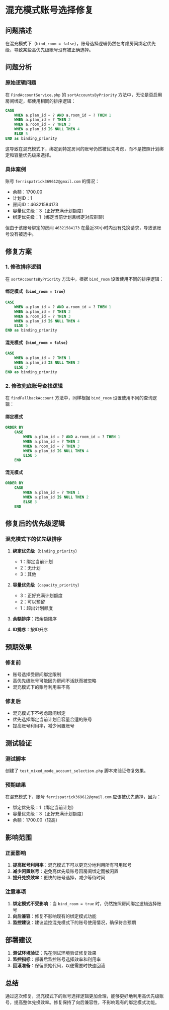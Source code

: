 # 混充模式账号选择修复

## 问题描述

在混充模式下（`bind_room = false`），账号选择逻辑仍然在考虑房间绑定优先级，导致某些高优先级账号没有被正确选择。

## 问题分析

### 原始逻辑问题

在 `FindAccountService.php` 的 `sortAccountsByPriority` 方法中，无论是否启用房间绑定，都使用相同的排序逻辑：

```sql
CASE
    WHEN a.plan_id = ? AND a.room_id = ? THEN 1
    WHEN a.plan_id = ? THEN 2
    WHEN a.room_id = ? THEN 3
    WHEN a.plan_id IS NULL THEN 4
    ELSE 5
END as binding_priority
```

这导致在混充模式下，绑定到特定房间的账号仍然被优先考虑，而不是按照计划绑定和容量优先级来选择。

### 具体案例

账号 `ferrispatrick369612@gmail.com` 的情况：
- 余额：1700.00
- 计划ID：1
- 房间ID：46321584173
- 容量优先级：3（正好充满计划额度）
- 绑定优先级：1（绑定当前计划且绑定对应群聊）

但由于该账号绑定的房间 `46321584173` 在最近30小时内没有兑换请求，导致该账号没有被选中。

## 修复方案

### 1. 修改排序逻辑

在 `sortAccountsByPriority` 方法中，根据 `bind_room` 设置使用不同的排序逻辑：

#### 绑定模式（`bind_room = true`）
```sql
CASE
    WHEN a.plan_id = ? AND a.room_id = ? THEN 1
    WHEN a.plan_id = ? THEN 2
    WHEN a.room_id = ? THEN 3
    WHEN a.plan_id IS NULL THEN 4
    ELSE 5
END as binding_priority
```

#### 混充模式（`bind_room = false`）
```sql
CASE
    WHEN a.plan_id = ? THEN 1
    WHEN a.plan_id IS NULL THEN 2
    ELSE 3
END as binding_priority
```

### 2. 修改兜底账号查找逻辑

在 `findFallbackAccount` 方法中，同样根据 `bind_room` 设置使用不同的查询逻辑：

#### 绑定模式
```sql
ORDER BY
    CASE
        WHEN a.plan_id = ? AND a.room_id = ? THEN 1
        WHEN a.plan_id = ? THEN 2
        WHEN a.room_id = ? THEN 3
        WHEN a.plan_id IS NULL THEN 4
        ELSE 5
    END
```

#### 混充模式
```sql
ORDER BY
    CASE
        WHEN a.plan_id = ? THEN 1
        WHEN a.plan_id IS NULL THEN 2
        ELSE 3
    END
```

## 修复后的优先级逻辑

### 混充模式下的优先级排序

1. **绑定优先级**（`binding_priority`）
   - 1：绑定当前计划
   - 2：无计划
   - 3：其他

2. **容量优先级**（`capacity_priority`）
   - 3：正好充满计划额度
   - 2：可以预留
   - 1：超出计划额度

3. **余额排序**：按余额降序

4. **ID排序**：按ID升序

## 预期效果

### 修复前
- 账号选择受房间绑定限制
- 高优先级账号可能因为房间不活跃而被忽略
- 混充模式下的账号利用率不高

### 修复后
- 混充模式下不考虑房间绑定
- 优先选择绑定当前计划且容量合适的账号
- 提高账号利用率，减少闲置账号

## 测试验证

### 测试脚本
创建了 `test_mixed_mode_account_selection.php` 脚本来验证修复效果。

### 预期结果
在混充模式下，账号 `ferrispatrick369612@gmail.com` 应该被优先选择，因为：
- 绑定优先级：1（绑定当前计划）
- 容量优先级：3（正好充满计划额度）
- 余额：1700.00（较高）

## 影响范围

### 正面影响
1. **提高账号利用率**：混充模式下可以更充分地利用所有可用账号
2. **减少闲置账号**：避免高优先级账号因房间绑定而被闲置
3. **提升兑换效率**：更快的账号选择，减少等待时间

### 注意事项
1. **绑定模式不受影响**：当 `bind_room = true` 时，仍然按照房间绑定逻辑选择账号
2. **向后兼容**：修复不影响现有的绑定模式功能
3. **监控建议**：建议监控混充模式下的账号使用情况，确保符合预期

## 部署建议

1. **测试环境验证**：先在测试环境验证修复效果
2. **监控指标**：部署后监控账号选择效率和利用率
3. **回滚准备**：保留原始代码，以便需要时快速回滚

## 总结

通过这次修复，混充模式下的账号选择逻辑更加合理，能够更好地利用高优先级账号，提高整体兑换效率。修复保持了向后兼容性，不影响现有的绑定模式功能。 